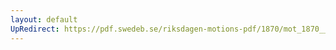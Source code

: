```yaml
---
layout: default
UpRedirect: https://pdf.swedeb.se/riksdagen-motions-pdf/1870/mot_1870__ak__00140.pdf
---
```

